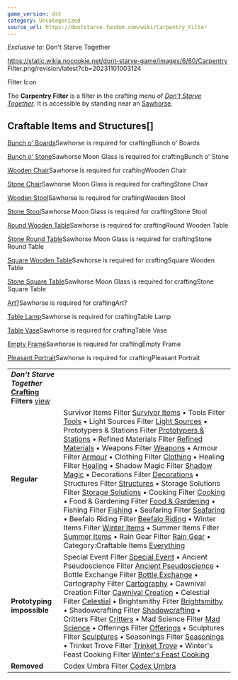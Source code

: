 ```yaml
---
game_version: dst
category: Uncategorized
source_url: https://dontstarve.fandom.com/wiki/Carpentry_Filter
---
```


*Exclusive to:* Don't Starve Together

 https://static.wikia.nocookie.net/dont-starve-game/images/6/60/Carpentry Filter.png/revision/latest?cb=20231101003124 

Filter Icon

 

The **Carpentry Filter** is a filter in the crafting menu of *[Don't Starve Together](/wiki/Don%27t_Starve_Together "Don't Starve Together")*. It is accessible by standing near an [Sawhorse](/wiki/Sawhorse "Sawhorse").

## Craftable Items and Structures[]

[Bunch o' Boards](/wiki/Bunch_o%27_Boards "Bunch o' Boards")Sawhorse is required for craftingBunch o' Boards

[Bunch o' Stone](/wiki/Bunch_o%27_Stone "Bunch o' Stone")Sawhorse Moon Glass is required for craftingBunch o' Stone

[Wooden Chair](/wiki/Wooden_Chair "Wooden Chair")Sawhorse is required for craftingWooden Chair

[Stone Chair](/wiki/Stone_Chair "Stone Chair")Sawhorse Moon Glass is required for craftingStone Chair

[Wooden Stool](/wiki/Wooden_Stool "Wooden Stool")Sawhorse is required for craftingWooden Stool

[Stone Stool](/wiki/Stone_Stool "Stone Stool")Sawhorse Moon Glass is required for craftingStone Stool

[Round Wooden Table](/wiki/Round_Wooden_Table "Round Wooden Table")Sawhorse is required for craftingRound Wooden Table

[Stone Round Table](/wiki/Stone_Round_Table "Stone Round Table")Sawhorse Moon Glass is required for craftingStone Round Table

[Square Wooden Table](/wiki/Square_Wooden_Table "Square Wooden Table")Sawhorse is required for craftingSquare Wooden Table

[Stone Square Table](/wiki/Stone_Square_Table "Stone Square Table")Sawhorse Moon Glass is required for craftingStone Square Table

[Art?](/wiki/Art%3F "Art?")Sawhorse is required for craftingArt?

[Table Lamp](/wiki/Table_Lamp "Table Lamp")Sawhorse is required for craftingTable Lamp

[Table Vase](/wiki/Table_Vase "Table Vase")Sawhorse is required for craftingTable Vase

[Empty Frame](/wiki/Empty_Frame "Empty Frame")Sawhorse is required for craftingEmpty Frame

[Pleasant Portrait](/wiki/Pleasant_Portrait "Pleasant Portrait")Sawhorse is required for craftingPleasant Portrait

|  |  |
| --- | --- |
| ***Don't Starve Together* [Crafting](/wiki/Crafting "Crafting") Filters** [view](/wiki/Template:Crafting_Filters "Template:Crafting Filters") | |
| **Regular** | Survivor Items Filter [Survivor Items](/wiki/Survivor_Items_Filter "Survivor Items Filter") • Tools Filter [Tools](/wiki/Tools_Filter "Tools Filter") • Light Sources Filter [Light Sources](/wiki/Light_Sources_Filter "Light Sources Filter") • Prototypers & Stations Filter [Prototypers & Stations](/wiki/Prototypers_%26_Stations_Filter "Prototypers & Stations Filter") • Refined Materials Filter [Refined Materials](/wiki/Refined_Materials_Filter "Refined Materials Filter") • Weapons Filter [Weapons](/wiki/Weapons_Filter "Weapons Filter") • Armour Filter [Armour](/wiki/Armour_Filter "Armour Filter") • Clothing Filter [Clothing](/wiki/Clothing_Filter "Clothing Filter") • Healing Filter [Healing](/wiki/Healing_Filter "Healing Filter") • Shadow Magic Filter [Shadow Magic](/wiki/Shadow_Magic_Filter "Shadow Magic Filter") • Decorations Filter [Decorations](/wiki/Decorations_Filter "Decorations Filter") • Structures Filter [Structures](/wiki/Structures_Filter "Structures Filter") • Storage Solutions Filter [Storage Solutions](/wiki/Storage_Solutions_Filter "Storage Solutions Filter") • Cooking Filter [Cooking](/wiki/Cooking_Filter "Cooking Filter") • Food & Gardening Filter [Food & Gardening](/wiki/Food_%26_Gardening_Filter "Food & Gardening Filter") • Fishing Filter [Fishing](/wiki/Fishing_Filter "Fishing Filter") • Seafaring Filter [Seafaring](/wiki/Seafaring_Filter "Seafaring Filter") • Beefalo Riding Filter [Beefalo Riding](/wiki/Beefalo_Riding_Filter "Beefalo Riding Filter") • Winter Items Filter [Winter Items](/wiki/Winter_Items_Filter "Winter Items Filter") • Summer Items Filter [Summer Items](/wiki/Summer_Items_Filter "Summer Items Filter") • Rain Gear Filter [Rain Gear](/wiki/Rain_Gear_Filter "Rain Gear Filter") • Category:Craftable Items [Everything](/wiki/Category:Craftable_Items "Category:Craftable Items") |
| **Prototyping impossible** | Special Event Filter [Special Event](/wiki/Special_Event_Filter "Special Event Filter") • Ancient Pseudoscience Filter [Ancient Pseudoscience](/wiki/Ancient_Pseudoscience_Filter "Ancient Pseudoscience Filter") • Bottle Exchange Filter [Bottle Exchange](/wiki/Bottle_Exchange_Filter "Bottle Exchange Filter") • Cartography Filter [Cartography](/wiki/Cartography_Filter "Cartography Filter") • Cawnival Creation Filter [Cawnival Creation](/wiki/Cawnival_Creation_Filter "Cawnival Creation Filter") • Celestial Filter [Celestial](/wiki/Celestial_Filter "Celestial Filter") • Brightsmithy Filter [Brightsmithy](/wiki/Brightsmithy_Filter "Brightsmithy Filter") • Shadowcrafting Filter [Shadowcrafting](/wiki/Shadowcrafting_Filter "Shadowcrafting Filter") • Critters Filter [Critters](/wiki/Critters_Filter "Critters Filter") • Mad Science Filter [Mad Science](/wiki/Mad_Science_Filter "Mad Science Filter") • Offerings Filter [Offerings](/wiki/Offerings_Filter "Offerings Filter") • Sculptures Filter [Sculptures](/wiki/Sculptures_Filter "Sculptures Filter") • Seasonings Filter [Seasonings](/wiki/Seasonings_Filter "Seasonings Filter") • Trinket Trove Filter [Trinket Trove](/wiki/Trinket_Trove_Filter "Trinket Trove Filter") • Winter's Feast Cooking Filter [Winter's Feast Cooking](/wiki/Winter%27s_Feast_Cooking_Filter "Winter's Feast Cooking Filter") |
| **Removed** | Codex Umbra Filter [Codex Umbra](/wiki/Codex_Umbra_Filter "Codex Umbra Filter") |